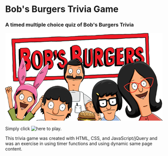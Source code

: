 # Bob's Burgers Trivia Game

### A timed multiple choice quiz of Bob's Burgers Trivia

![Bob and the Family](assets/images/bobandfamily.png)

Simply click ![here](https://angelica26.github.io/Bobs-Burgers-Trivia-Game/) to play.

This trivia game was created with HTML, CSS, and JavaScript/jQuery and was an exercise in using timer functions and using dynamic same page content. 
